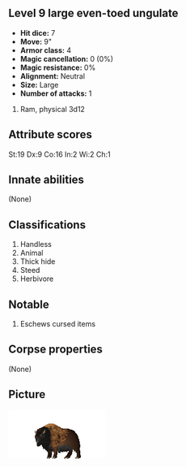 ## Level 9 large even-toed ungulate

- **Hit dice:** 7
- **Move:** 9"
- **Armor class:** 4
- **Magic cancellation:** 0 (0%)
- **Magic resistance:** 0%
- **Alignment:** Neutral
- **Size:** Large
- **Number of attacks:** 1
1. Ram, physical 3d12

## Attribute scores

St:19 Dx:9 Co:16 In:2 Wi:2 Ch:1

## Innate abilities

(None)

## Classifications

1. Handless
2. Animal
3. Thick hide
4. Steed
5. Herbivore

## Notable

1. Eschews cursed items

## Corpse properties

(None)

## Picture

![Bison](https://github.com/hyvanmielenpelit/GnollHackTileSet/blob/main/Monsters/bison/bison.png?raw=true)
